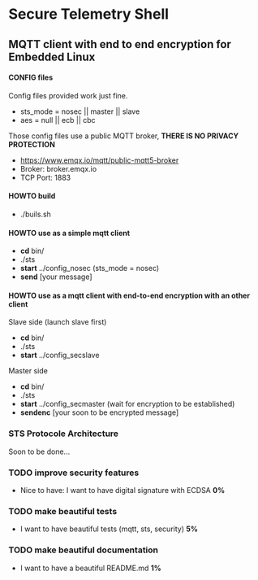 # Secure Telemetry Shell 
MQTT client with end to end encryption for Embedded Linux
-------
#### CONFIG files
Config files provided work just fine.
- sts_mode = nosec || master || slave
- aes = null || ecb || cbc

Those config files use a public MQTT broker, **THERE IS NO PRIVACY PROTECTION**
- https://www.emqx.io/mqtt/public-mqtt5-broker
- Broker: broker.emqx.io
- TCP Port: 1883

#### HOWTO build
- ./buils.sh 

#### HOWTO use as a simple mqtt client
- **cd** bin/
- ./sts
- **start** ../config_nosec (sts_mode = nosec)
- **send** [your message]

#### HOWTO use as a mqtt client with end-to-end encryption with an other client
Slave side (launch slave first)
- **cd** bin/
- ./sts
- **start** ../config_secslave

Master side
- **cd** bin/
- ./sts
- **start** ../config_secmaster (wait for encryption to be established)
- **sendenc** [your soon to be encrypted message]

### STS Protocole Architecture
Soon to be done...

### TODO improve security features
- Nice to have: I want to have digital signature with ECDSA **0%**

### TODO make beautiful tests
- I want to have beautiful tests (mqtt, sts, security) **5%**

### TODO make beautiful documentation
- I want to have a beautiful README.md **1%**
